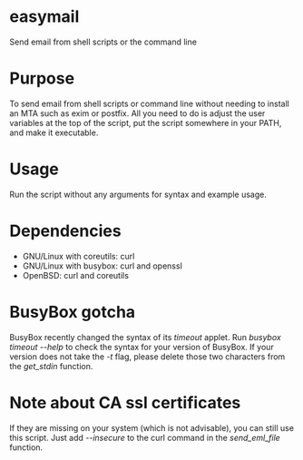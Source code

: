 # easymail
Send email from shell scripts or the command line

# Purpose
To send email from shell scripts or command line without needing to install an MTA such as exim or postfix. All you need to do is adjust the user variables at the top of the script, put the script somewhere in your PATH, and make it executable.

# Usage
Run the script without any arguments for syntax and example usage.

# Dependencies
- GNU/Linux with coreutils: curl
- GNU/Linux with busybox: curl and openssl
- OpenBSD: curl and coreutils

# BusyBox gotcha
BusyBox recently changed the syntax of its *timeout* applet. Run *busybox timeout --help* to check the syntax for your version of BusyBox. If your version does not take the *-t* flag, please delete those two characters from the *get_stdin* function.

# Note about CA ssl certificates
If they are missing on your system (which is not advisable), you can still use this script. Just add *--insecure* to the curl command in the *send_eml_file* function.
